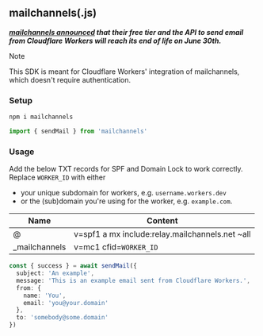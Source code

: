 ## mailchannels(.js)

***[mailchannels announced](https://support.mailchannels.com/hc/en-us/articles/26814255454093-End-of-Life-Notice-Cloudflare-Workers) that their free tier and the API to send email from Cloudflare Workers will reach its end of life on June 30th.***

> [!NOTE]  
> This SDK is meant for Cloudflare Workers' integration of mailchannels, which doesn't require authentication.

### Setup

```bash
npm i mailchannels
```

```ts
import { sendMail } from 'mailchannels'
```

### Usage

Add the below TXT records for SPF and Domain Lock to work correctly. Replace `WORKER_ID` with either

- your unique subdomain for workers, e.g. `username.workers.dev`
- or the (sub)domain you're using for the worker, e.g. `example.com`.

| Name | Content |
| --- | --- |
| @ | v=spf1 a mx include:relay.mailchannels.net ~all |
| _mailchannels | v=mc1 cfid=`WORKER_ID` |

```ts
const { success } = await sendMail({
  subject: 'An example',
  message: 'This is an example email sent from Cloudflare Workers.',
  from: {
    name: 'You',
    email: 'you@your.domain'
  },
  to: 'somebody@some.domain'
})
```
